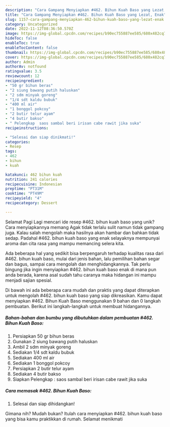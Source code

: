 ```yaml
---
description: "Cara Gampang Menyiapkan #462. Bihun Kuah Baso yang Lezat, Enak"
title: "Cara Gampang Menyiapkan #462. Bihun Kuah Baso yang Lezat, Enak"
slug: 1157-cara-gampang-menyiapkan-462-bihun-kuah-baso-yang-lezat-enak
category: Uncategorized
date: 2022-11-12T08:36:50.570Z
image: https://img-global.cpcdn.com/recipes/b90ec755887ee585/680x482cq70/462-bihun-kuah-baso-foto-resep-utama.jpg
hideToc: false
enableToc: true
enableTocContent: false
thumbnail: https://img-global.cpcdn.com/recipes/b90ec755887ee585/680x482cq70/462-bihun-kuah-baso-foto-resep-utama.jpg
cover: https://img-global.cpcdn.com/recipes/b90ec755887ee585/680x482cq70/462-bihun-kuah-baso-foto-resep-utama.jpg
author: Admin
authorAv: notfound
ratingvalue: 3.5
reviewcount: 12
recipeingredient:
- "50 gr bihun beras"
- "2 siung bawang putih haluskan"
- "2 sdm minyak goreng"
- "1/4 sdt kaldu bubuk"
- "400 ml air"
- "1 bonggol pokcoy"
- "2 butir telur ayam"
- "4 butir bakso"
- " Pelengkap  saos sambal beri irisan cabe rawit jika suka"
recipeinstructions:

- "Selesai dan siap dinikmati!"
categories:
- Resep
tags:
- 462
- bihun
- kuah

katakunci: 462 bihun kuah 
nutrition: 241 calories
recipecuisine: Indonesian
preptime: "PT31M"
cooktime: "PT49M"
recipeyield: "4"
recipecategory: Dessert

---
```



Selamat Pagi Lagi mencari ide resep #462. bihun kuah baso yang unik? Cara menyiapkannya memang Agak tidak terlalu sulit namun tidak gampang juga. Kalau salah mengolah maka hasilnya akan hambar dan bahkan tidak sedap. Padahal #462. bihun kuah baso yang enak selayaknya mempunyai aroma dan cita rasa yang mampu memancing selera kita.


Ada beberapa hal yang sedikit bisa berpengaruh terhadap kualitas rasa dari #462. bihun kuah baso, mulai dari jenis bahan, lalu pemilihan bahan segar dan bagus, sampai cara mengolah dan menghidangkannya. Tak perlu bingung jika ingin menyiapkan #462. bihun kuah baso enak di mana pun anda berada, karena asal sudah tahu caranya maka hidangan ini mampu menjadi sajian spesial.




Di bawah ini ada beberapa cara mudah dan praktis yang dapat diterapkan untuk mengolah #462. bihun kuah baso yang siap dikreasikan. Kamu dapat menyiapkan #462. Bihun Kuah Baso menggunakan 9 bahan dan 0 langkah pembuatan. Berikut ini langkah-langkah untuk membuat hidangannya.

<!--inarticleads1-->

##### Bahan-bahan dan bumbu yang dibutuhkan dalam pembuatan #462. Bihun Kuah Baso:

1. Persiapkan 50 gr bihun beras
1. Gunakan 2 siung bawang putih haluskan
1. Ambil 2 sdm minyak goreng
1. Sediakan 1/4 sdt kaldu bubuk
1. Sediakan 400 ml air
1. Sediakan 1 bonggol pokcoy
1. Persiapkan 2 butir telur ayam
1. Sediakan 4 butir bakso
1. Siapkan  Pelengkap : saos sambal beri irisan cabe rawit jika suka




<!--inarticleads2-->

##### Cara memasak #462. Bihun Kuah Baso:


1. Selesai dan siap dihidangkan!



Gimana nih? Mudah bukan? Itulah cara menyiapkan #462. bihun kuah baso yang bisa kamu praktikkan di rumah. Selamat menikmati
